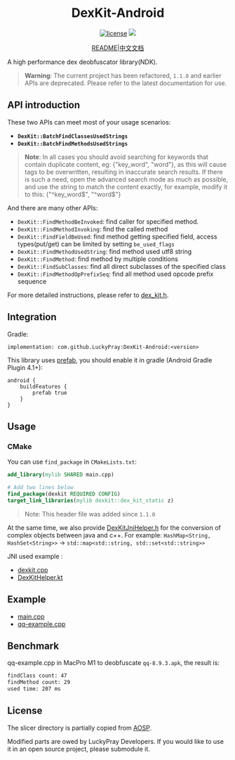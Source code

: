 <div align="center">
    <h1> DexKit-Android </h1>

[![license](https://img.shields.io/github/license/LuckyPray/DexKit-Android.svg)](https://www.gnu.org/licenses/lgpl-3.0.html)
[![](https://jitpack.io/v/LuckyPray/DexKit-Android.svg)](https://jitpack.io/#LuckyPray/DexKit-Android)

[README](https://github.com/LuckyPray/DexKit-Android/blob/master/README.md)|[中文文档](https://github.com/LuckyPray/DexKit-Android/blob/master/README_zh.md)

</div>

A high performance dex deobfuscator library(NDK).

> **Warning**: The current project has been refactored, `1.1.0` and earlier APIs are deprecated. Please refer to the latest documentation for use.

## API introduction

These two APIs can meet most of your usage scenarios:

- **`DexKit::BatchFindClassesUsedStrings`**
- **`DexKit::BatchFindMethodsUsedStrings`**

> **Note**: In all cases you should avoid searching for keywords that contain duplicate content, eg: {"key_word", "word"}, as this will cause tags to be overwritten, resulting in inaccurate search results.
> If there is such a need, open the advanced search mode as much as possible, and use the string to match the content exactly, for example, modify it to this: {"^key_word$", "^word$"}

And there are many other APIs:

- `DexKit::FindMethodBeInvoked`: find caller for specified method.
- `DexKit::FindMethodInvoking`: find the called method
- `DexKit::FindFieldBeUsed`: find method getting specified field, access types(put/get) can be limited by setting `be_used_flags`
- `DexKit::FindMethodUsedString`: find method used utf8 string
- `DexKit::FindMethod`: find method by multiple conditions
- `DexKit::FindSubClasses`: find all direct subclasses of the specified class
- `DexKit::FindMethodOpPrefixSeq`:  find all method used opcode prefix sequence

For more detailed instructions, please refer to [dex_kit.h](https://github.com/LuckyPray/DexKit/blob/master/include/dex_kit.h).

## Integration

Gradle:

`implementation: com.github.LuckyPray:DexKit-Android:<version>`

This library uses [prefab](https://google.github.io/prefab/), you should enable it in gradle (Android Gradle Plugin 4.1+):

```
android {
    buildFeatures {
        prefab true
    }
}
```

## Usage

### CMake

You can use `find_package` in `CMakeLists.txt`:

```cmake
add_library(mylib SHARED main.cpp)

# Add two lines below
find_package(dexkit REQUIRED CONFIG)
target_link_libraries(mylib dexkit::dex_kit_static z)
```

> Note: This header file was added since `1.1.0`

At the same time, we also provide [DexKitJniHelper.h](https://github.com/LuckyPray/DexKit/blob/master/include/DexKitJniHelper.h) 
for the conversion of complex objects between java and c++. For example: `HashMap<String, HashSet<String>>` -> `std::map<std::string, std::set<std::string>>`

JNI used example :
- [dexkit.cpp](https://github.com/LuckyPray/XAutoDaily/blob/master/app/src/main/cpp/dexkit.cpp)
- [DexKitHelper.kt](https://github.com/LuckyPray/XAutoDaily/blob/master/app/src/main/java/me/teble/xposed/autodaily/dexkit/DexKitHelper.kt)

## Example

- [main.cpp](https://github.com/LuckyPray/DexKit/blob/master/main.cpp)
- [qq-example.cpp](https://github.com/LuckyPray/DexKit/blob/master/qq-example.cpp)

## Benchmark

qq-example.cpp in MacPro M1 to deobfuscate `qq-8.9.3.apk`, the result is:

```txt
findClass count: 47
findMethod count: 29
used time: 207 ms
```

## License

The slicer directory is partially copied from [AOSP](https://cs.android.com/android/platform/superproject/+/master:frameworks/base/startop/view_compiler).

Modified parts are owed by LuckyPray Developers. If you would like to use it in an open source project, please submodule it.
